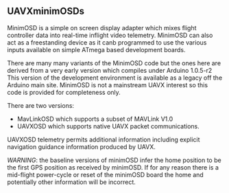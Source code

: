 ## UAVXminimOSDs ##

MinimOSD is a simple on screen display adapter which mixes flight controller data into real-time inflight video telemetry. MinimOSD can also act as a freestanding device as it canb programmed to use the various inputs available on simple ATmega based development boards.

There are many many variants of the MinimOSD code but the ones here are derived from a very early version which compiles under Arduino 1.0.5-r2 This version of the development environment is available as a legacy off the Arduino main site. MinimOSD is not a mainstream UAVX interest so this code is provided for completeness only.

There are two versions:

 * MavLinkOSD which supports a subset of MAVLink V1.0
 * UAVXOSD which supports native UAVX packet communications.

UAVXOSD telemetry permits additional information including explicit navigation guidance information produced by UAVX. 

*WARNING*: the baseline versions of minimOSD infer the home position to be the first GPS position as received by minimOSD. If for any reason there is a mid-flight power-cycle or reset of the minimOSD board the home and potentially other information will be incorrect.







